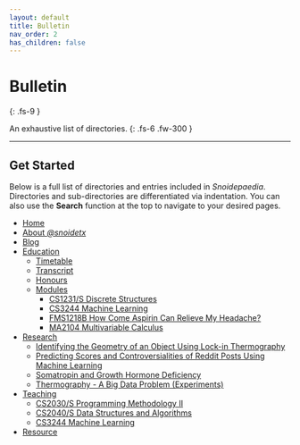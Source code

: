 ```yaml
---
layout: default
title: Bulletin
nav_order: 2
has_children: false
---
```


# Bulletin
{: .fs-9 }

An exhaustive list of directories.
{: .fs-6 .fw-300 }

---

## Get Started

Below is a full list of directories and entries included in *Snoidepaedia*. Directories and sub-directories are differentiated via indentation. You can also use the **Search** function at the top to navigate to your desired pages.

* [Home](../)
* [About *@snoidetx*](../about/)
* [Blog](../blog/)
* [Education](../nus/)
  * [Timetable](../nus/timetable/)
  * [Transcript](../nus/transcript/)
  * [Honours](../nus/honours/)
  * [Modules](../nus/modules/)
    * [CS1231/S Discrete Structures](../nus/modules/cs1231/)
    * [CS3244 Machine Learning](../nus/modules/cs3244/)
    * [FMS1218B How Come Aspirin Can Relieve My Headache?](../nus/modules/fms1218b/)
    * [MA2104 Multivariable Calculus](../nus/modules/ma2104/)
* [Research](../research/)
  * [Identifying the Geometry of an Object Using Lock-in Thermography](../research/identifying-the-geometry/)
  * [Predicting Scores and Controversialities of Reddit Posts Using Machine Learning](../research/predicting-scores-and/)
  * [Somatropin and Growth Hormone Deficiency](../research/somatropin-and-growth/)
  * [Thermography - A Big Data Problem (Experiments)](../research/thermography-a-big/)
* [Teaching](../teaching/)
  * [CS2030/S Programming Methodology II](../teaching/cs2030/) 
  * [CS2040/S Data Structures and Algorithms](../teaching/cs2040/)
  * [CS3244 Machine Learning](../teaching/cs3244/)
* [Resource](../resource/)

